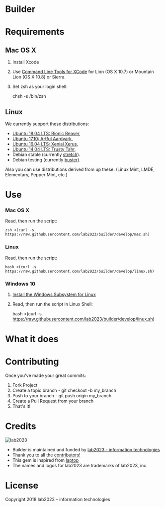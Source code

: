 # Builder

# Requirements

## Mac OS X

1) Install Xcode

2) Use [Command Line Tools for XCode](https://developer.apple.com/downloads/index.action) for Lion (OS X 10.7) or Mountain Lion (OS X 10.8) or Sierra.

3) Set zsh as your login shell:

    chsh -s /bin/zsh

## Linux

We currently support these distributions:

* [Ubuntu 18.04 LTS: Bionic Beaver](https://wiki.ubuntu.com/BionicBeaver/ReleaseNotes),
* [Ubuntu 17.10: Artful Aardvark](https://wiki.ubuntu.com/ArtfulAardvark/ReleaseNotes),
* [Ubuntu 16.04 LTS: Xenial Xerus](https://wiki.ubuntu.com/XenialXerus/ReleaseNotes),
* [Ubuntu 14.04 LTS: Trusty Tahr](https://wiki.ubuntu.com/TrustyTahr/ReleaseNotes),
* Debian stable (currently [stretch](http://www.debian.org/releases/stable/)).
* Debian testing (currently [buster](http://www.debian.org/releases/testing/)).

Also you can use distributions derived from up these. (Linux Mint, LMDE, Elementary, Pepper Mint, etc.)

# Use

### Mac OS X

Read, then run the script:

    zsh <(curl -s https://raw.githubusercontent.com/lab2023/builder/develop/mac.sh)

### Linux

Read, then run the script:

    bash <(curl -s https://raw.githubusercontent.com/lab2023/builder/develop/linux.sh)

### Windows 10

1) [Install the Windows Subsystem for Linux](https://docs.microsoft.com/en-us/windows/wsl/install-win10)
2) Read, then run the script in Linux Shell:

    bash <(curl -s https://raw.githubusercontent.com/lab2023/builder/develop/linux.sh)

# What it does

# Contributing

Once you've made your great commits:

1. Fork Project
2. Create a topic branch - git checkout -b my_branch
3. Push to your branch - git push origin my_branch
4. Create a Pull Request from your branch
5. That's it!

# Credits

![lab2023](http://lab2023.com/assets/images/named-logo.png)

- Builder is maintained and funded by [lab2023 - information technologies](http://lab2023.com/)
- Thank you to all the [contributors!](../../graphs/contributors)
- This gem is inspired from [laptop](https://github.com/thoughtbot/laptop)
- The names and logos for lab2023 are trademarks of lab2023, inc.

# License

Copyright 2018 lab2023 – information technologies
